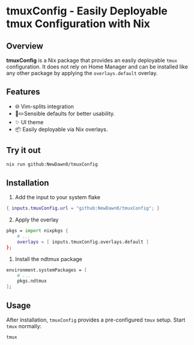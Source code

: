# tmuxConfig - Easily Deployable tmux Configuration with Nix

## Overview

**tmuxConfig** is a Nix package that provides an easily deployable `tmux` configuration. It does not rely on Home Manager and can be installed like any other package by applying the `overlays.default` overlay.

## Features

- 🌐 Vim-splits integration
- 📄✏️Sensible defaults for better usability.
- ✨ UI theme
- 📦 Easily deployable via Nix overlays.

## Try it out

```bash
nix run github:NewDawn0/tmuxConfig
```

## Installation

1. Add the input to your system flake

```nix
{ inputs.tmuxConfig.url = "github:NewDawn0/tmuxConfig"; }
```

2. Apply the overlay

```nix
pkgs = import nixpkgs {
    # ...
    overlays = [ inputs.tmuxConfig.overlays.default ]
};
```

1. Install the ndtmux package

```nix
environment.systemPackages = [
    # ...
    pkgs.ndtmux
];
```

## Usage

After installation, `tmuxConfig` provides a pre-configured `tmux` setup. Start `tmux` normally:

```bash
tmux
```
